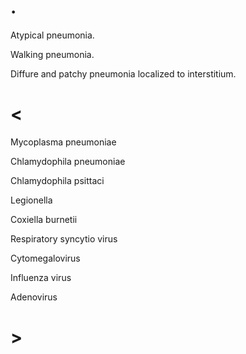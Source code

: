 # .

Atypical pneumonia.

Walking pneumonia.

Diffure and patchy pneumonia localized to interstitium.

# <

Mycoplasma pneumoniae

Chlamydophila pneumoniae

Chlamydophila psittaci

Legionella

Coxiella burnetii

Respiratory syncytio virus

Cytomegalovirus

Influenza virus

Adenovirus

# >
